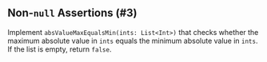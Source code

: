 ## Non-`null` Assertions (#3)

Implement `absValueMaxEqualsMin(ints: List<Int>)` that checks whether the
maximum absolute value in `ints` equals the minimum absolute value in `ints`.
If the list is empty, return `false`.
